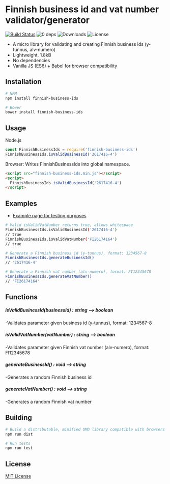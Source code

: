 Finnish business id and vat number validator/generator
======================================================

[![Build Status](https://travis-ci.org/vkomulai/finnish-business-ids.svg?branch=master)](https://travis-ci.org/vkomulai/finnish-business-ids) ![0 deps](https://david-dm.org/vkomulai/finnish-business-ids.svg) ![Downloads](https://img.shields.io/npm/dt/finnish-business-ids.svg) ![License](https://img.shields.io/npm/l/finnish-business-ids.svg)

- A micro library for validating and creating Finnish business ids (y-tunnus, alv-numero)
- Lightweight, 1.8kB
- No dependencies
- Vanilla JS (ES6) + Babel for browser compatibility

Installation
------------

```sh
# NPM
npm install finnish-business-ids

# Bower
bower install finnish-business-ids
```

Usage
-----

Node.js

``` js
const FinnishBusinessIds = require('finnish-business-ids')
FinnishBusinessIds.isValidBusinessId('2617416-4')
```

Browser: Writes FinnishBusinessIds into global namespace.

``` html
<script src="finnish-business-ids.min.js"></script>
<script>
  FinnishBusinessIds.isValidBusinessId('2617416-4')
</script>

```

Examples
--------

- [Example page for testing purposes](test/index.html)

```sh
# Valid isValidVatNumber returns true, allows whitespace
FinnishBusinessIds.isValidBusinessId('2617416-4')
// true
FinnishBusinessIds.isValidVatNumber('FI26174164')
// true
```

```sh
# Generate a Finnish business id (y-tunnus), format: 1234567-8
FinnishBusinessIds.generateBusinessId()
// '2617416-4'

# Generate a Finnish vat number (alv-numero), format: FI12345678
FinnishBusinessIds.generateVatNumber()
// 'FI26174164'
```

Functions
---------

##### isValidBusinessId(businessId) : string --> boolean
-Validates parameter given business id (y-tunnus), format: 1234567-8

##### isValidVatNumber(vatNumber) : string --> boolean
-Validates parameter given Finnish vat number (alv-numero), format: FI12345678

##### generateBusinessId() : void --> string
-Generates a random Finnish business id

##### generateVatNumber() : void --> string
-Generates a random Finnish vat number

Building
--------

```sh
# Build a distributable, minified UMD library compatible with browsers and Node
npm run dist

# Run tests
npm run test
```

License
-------
[MIT License](LICENSE)
